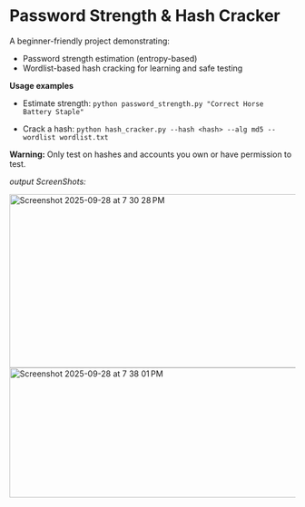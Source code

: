 # Password Strength & Hash Cracker

A beginner-friendly project demonstrating:
- Password strength estimation (entropy-based)
- Wordlist-based hash cracking for learning and safe testing

**Usage examples**
- Estimate strength:
  `python password_strength.py "Correct Horse Battery Staple"`

- Crack a hash:
  `python hash_cracker.py --hash <hash> --alg md5 --wordlist wordlist.txt`

**Warning:** Only test on hashes and accounts you own or have permission to test.

*output ScreenShots:* 

<img width="568" height="306" alt="Screenshot 2025-09-28 at 7 30 28 PM" src="https://github.com/user-attachments/assets/741e6039-8072-45d9-821d-97f9e955c7d1" />

<img width="855" height="229" alt="Screenshot 2025-09-28 at 7 38 01 PM" src="https://github.com/user-attachments/assets/95cf73f6-b11d-4581-99fb-9d387a0bcf17" />
